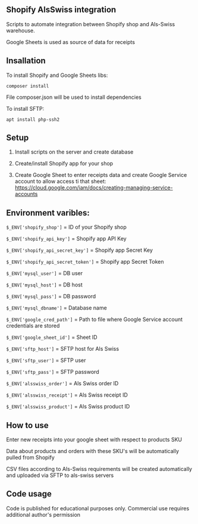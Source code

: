 ## Shopify AlsSwiss integration

Scripts to automate integration between Shopify shop and Als-Swiss warehouse.

Google Sheets is used as source of data for receipts

## Insallation

To install Shopify and Google Sheets libs:

`composer install`

File composer.json will be used to install dependencies

To install SFTP:

`apt install php-ssh2`

## Setup

1. Install scripts on the server and create database

2. Create/install Shopify app for your shop

3. Create Google Sheet to enter receipts data and create Google Service account to allow access ti that sheet: https://cloud.google.com/iam/docs/creating-managing-service-accounts

## Environment varibles:

`$_ENV['shopify_shop']` = ID of your Shopify shop

`$_ENV['shopify_api_key']` = Shopify app API Key

`$_ENV['shopify_api_secret_key']` = Shopify app Secret Key

`$_ENV['shopify_api_secret_token']` = Shopify app Secret Token


`$_ENV['mysql_user']` = DB user

`$_ENV['mysql_host']` = DB host

`$_ENV['mysql_pass']` = DB password

`$_ENV['mysql_dbname']` = Database name


`$_ENV['google_cred_path']` = Path to file where Google Service account credentials are stored

`$_ENV['google_sheet_id']` = Sheet ID


`$_ENV['sftp_host']` = SFTP host for Als Swiss

`$_ENV['sftp_user']` = SFTP user

`$_ENV['sftp_pass']` = SFTP password


`$_ENV['alsswiss_order']` = Als Swiss order ID

`$_ENV['alsswiss_receipt']` = Als Swiss receipt ID

`$_ENV['alsswiss_product']` = Als Swiss product ID

## How to use

Enter new receipts into your google sheet with respect to products SKU

Data about products and orders with these SKU's will be automatically pulled from Shopify

CSV files according to Als-Swiss requirements will be created automatically and uploaded via SFTP to als-swiss servers

## Code usage

Code is published for educational purposes only. Commercial use requires additional author's permission